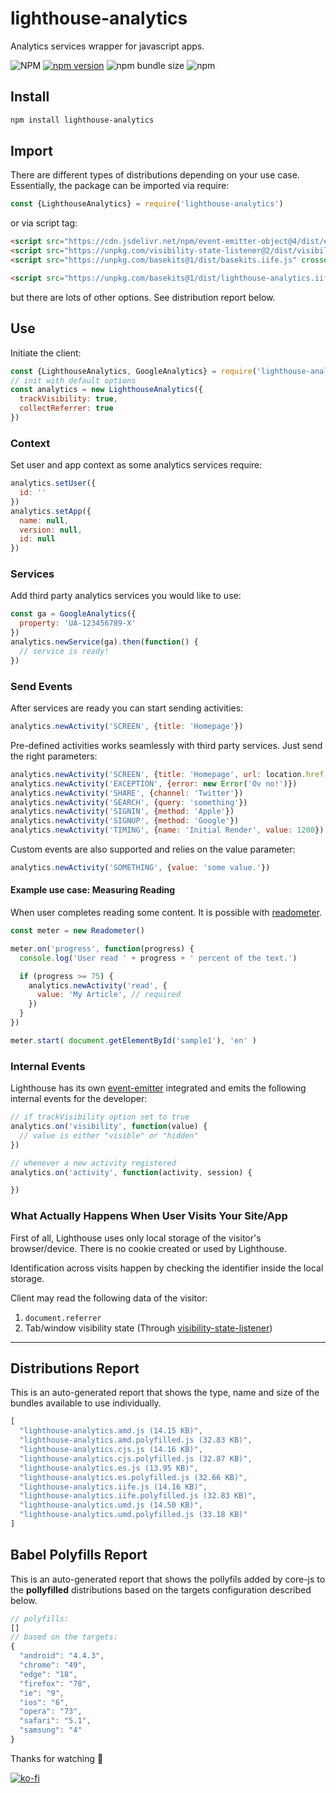 # lighthouse-analytics
Analytics services wrapper for javascript apps.

![NPM](https://img.shields.io/npm/l/lighthouse-analytics)
[![npm version](https://badge.fury.io/js/lighthouse-analytics.svg)](https://badge.fury.io/js/lighthouse-analytics)
![npm bundle size](https://img.shields.io/bundlephobia/min/lighthouse-analytics)
![npm](https://img.shields.io/npm/dy/lighthouse-analytics)

## Install
```sh
npm install lighthouse-analytics
```

## Import
There are different types of distributions depending on your use case. Essentially, the package can be imported via require:
```js
const {LighthouseAnalytics} = require('lighthouse-analytics')
```
or via script tag:

```html
<script src="https://cdn.jsdelivr.net/npm/event-emitter-object@4/dist/event-emitter-object.iife.js" crossorigin type="text/javascript"></script>
<script src="https://unpkg.com/visibility-state-listener@2/dist/visibility-state-listener.iife.js" crossorigin type="text/javascript"></script>
<script src="https://unpkg.com/basekits@1/dist/basekits.iife.js" crossorigin type="text/javascript"></script>

<script src="https://unpkg.com/basekits@1/dist/lighthouse-analytics.iife.js" crossorigin type="text/javascript"></script>
```
but there are lots of other options. See distribution report below.

## Use
Initiate the client:
```js
const {LighthouseAnalytics, GoogleAnalytics} = require('lighthouse-analytics')
// init with default options
const analytics = new LighthouseAnalytics({
  trackVisibility: true,
  collectReferrer: true
})
```

### Context
Set user and app context as some analytics services require:
```js
analytics.setUser({
  id: ''
})
analytics.setApp({
  name: null,
  version: null,
  id: null
})
```

### Services
Add third party analytics services you would like to use:
```js
const ga = GoogleAnalytics({
  property: 'UA-123456789-X'
})
analytics.newService(ga).then(function() {
  // service is ready!
})
```

### Send Events
After services are ready you can start sending activities:
```js
analytics.newActivity('SCREEN', {title: 'Homepage'})
```

Pre-defined activities works seamlessly with third party services. Just send the right parameters:
```js
analytics.newActivity('SCREEN', {title: 'Homepage', url: location.href, path: '/'})
analytics.newActivity('EXCEPTION', {error: new Error('Ov no!')})
analytics.newActivity('SHARE', {channel: 'Twitter'})
analytics.newActivity('SEARCH', {query: 'something'})
analytics.newActivity('SIGNIN', {method: 'Apple'})
analytics.newActivity('SIGNUP', {method: 'Google'})
analytics.newActivity('TIMING', {name: 'Initial Render', value: 1200}) // in miliseconds
```

Custom events are also supported and relies on the value parameter:
```js
analytics.newActivity('SOMETHING', {value: 'some value.'})
```

#### Example use case: Measuring Reading
When user completes reading some content. It is possible with [readometer](https://github.com/muratgozel/readometer).
```js
const meter = new Readometer()

meter.on('progress', function(progress) {
  console.log('User read ' + progress + ' percent of the text.')

  if (progress >= 75) {
    analytics.newActivity('read', {
      value: 'My Article', // required
    })
  }
})

meter.start( document.getElementById('sample1'), 'en' )
```

### Internal Events
Lighthouse has its own [event-emitter](https://github.com/muratgozel/event-emitter-object) integrated and emits the following internal events for the developer:
```js
// if trackVisibility option set to true
analytics.on('visibility', function(value) {
  // value is either "visible" or "hidden"
})

// whenever a new activity registered
analytics.on('activity', function(activity, session) {

})
```

### What Actually Happens When User Visits Your Site/App
First of all, Lighthouse uses only local storage of the visitor's browser/device. There is no cookie created or used by Lighthouse.

Identification across visits happen by checking the identifier inside the local storage.

Client may read the following data of the visitor:
1. `document.referrer`
2. Tab/window visibility state (Through [visibility-state-listener](https://github.com/muratgozel/visibility-state-listener))

---

## Distributions Report
This is an auto-generated report that shows the type, name and size of the bundles available to use individually.

[comment]: # (DISTRIBUTIONS_REPORT_START)
```js
[
  "lighthouse-analytics.amd.js (14.15 KB)",
  "lighthouse-analytics.amd.polyfilled.js (32.83 KB)",
  "lighthouse-analytics.cjs.js (14.16 KB)",
  "lighthouse-analytics.cjs.polyfilled.js (32.87 KB)",
  "lighthouse-analytics.es.js (13.95 KB)",
  "lighthouse-analytics.es.polyfilled.js (32.66 KB)",
  "lighthouse-analytics.iife.js (14.16 KB)",
  "lighthouse-analytics.iife.polyfilled.js (32.83 KB)",
  "lighthouse-analytics.umd.js (14.50 KB)",
  "lighthouse-analytics.umd.polyfilled.js (33.18 KB)"
]
```
[comment]: # (DISTRIBUTIONS_REPORT_END)

## Babel Polyfills Report
This is an auto-generated report that shows the pollyfils added by core-js to the **pollyfilled** distributions based on the targets configuration described below.

[comment]: # (BABEL_POLYFILLS_REPORT_START)
```js
// polyfills:
[]
// based on the targets:
{
  "android": "4.4.3",
  "chrome": "49",
  "edge": "18",
  "firefox": "78",
  "ie": "9",
  "ios": "6",
  "opera": "73",
  "safari": "5.1",
  "samsung": "4"
}
```
[comment]: # (BABEL_POLYFILLS_REPORT_END)

Thanks for watching 🐬

[![ko-fi](https://www.ko-fi.com/img/githubbutton_sm.svg)](https://ko-fi.com/F1F1RFO7)
